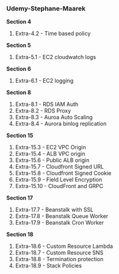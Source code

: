 ### Udemy-Stephane-Maarek
__Section 4__
1. Extra-4.2 - Time based policy

__Section 5__
1. Extra-5.1 - EC2  cloudwatch logs

__Section 6__
1. Extra-6.1 - EC2 logging

__Section 8__
1. Extra-8.1 - RDS IAM Auth
2. Extra-8.2 - RDS Proxy
3. Extra-8.3 - Auroa Auto Scaling
4. Extra-8.4 - Aurora binlog replication

__Section 15__  
1. Extra-15.3 - EC2 VPC Origin
2. Extra-15.4 - ALB VPC origin
3. Extra-15.6 - Public ALB origin
4. Extra-15.7 - Cloudfront Signed URL
5. Extra-15.8 - Cloudfront Signed Cookie
6. Extra-15.9 - Field Level Encryption
7. Extra-15.10 - CloudFront and GRPC

__Section 17__  
1. Extra-17.7 - Beanstalk with SSL
2. Extra-17.8 - Beanstalk Queue Worker
3. Extra-17.9 - Beanstalk Cron Worker

__Section 18__  
1. Extra-18.6 - Custom Resource Lambda
2. Extra-18.7 - Custom Resource SNS
3. Extra-18.8 - Termination protection
4.  Extra-18.9 - Stack Policies
